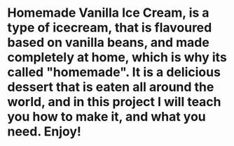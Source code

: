 # Homemade Vanilla Ice Cream, is a type of icecream, that is flavoured based on vanilla beans, and made completely at home, which is why its called "homemade".  It is a delicious dessert that is eaten all around the world, and in this project I will teach you how to make it, and what you need.  Enjoy!